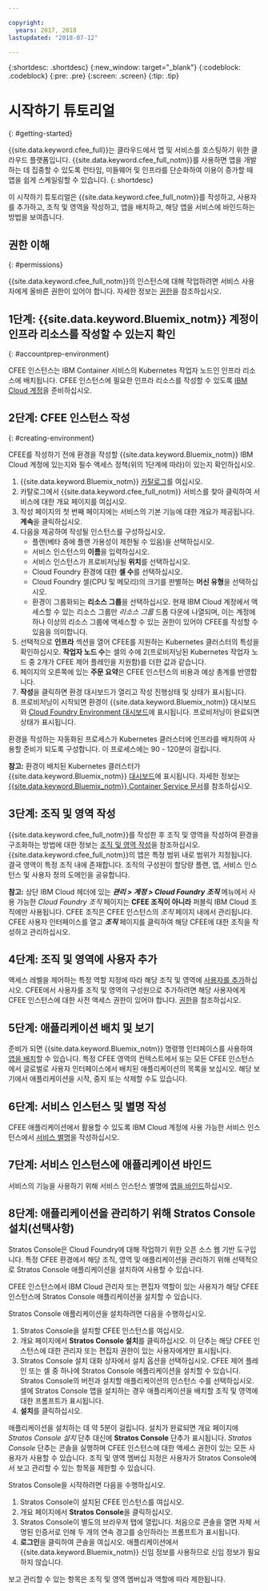 ```yaml
---

copyright:
  years: 2017, 2018
lastupdated: "2018-07-12"

---
```


{:shortdesc: .shortdesc}
{:new_window: target="_blank"}
{:codeblock: .codeblock}
{:pre: .pre}
{:screen: .screen}
{:tip: .tip}

# 시작하기 튜토리얼
{: #getting-started}

{{site.data.keyword.cfee_full}}는 클라우드에서 앱 및 서비스를 호스팅하기 위한 클라우드 플랫폼입니다. {{site.data.keyword.cfee_full_notm}}를 사용하면 앱을 개발하는 데 집중할 수 있도록 런타임, 미들웨어 및 인프라를 단순화하여 이용이 증가할 때 앱을 쉽게 스케일링할 수 있습니다.
{: shortdesc}

이 시작하기 튜토리얼은 {{site.data.keyword.cfee_full_notm}}를 작성하고, 사용자를 추가하고, 조직 및 영역을 작성하고, 앱을 배치하고, 해당 앱을 서비스에 바인드하는 방법을 보여줍니다.

## 권한 이해
{: #permissions}

{{site.data.keyword.cfee_full_notm}}의 인스턴스에 대해 작업하려면 서비스 사용자에게 올바른 권한이 있어야 합니다. 자세한 정보는 [권한](/docs/cloud-foundry/permissions.html)을 참조하십시오.

## 1단계: {{site.data.keyword.Bluemix_notm}} 계정이 인프라 리소스를 작성할 수 있는지 확인
{: #accountprep-environment}

CFEE 인스턴스는 IBM Container 서비스의 Kubernetes 작업자 노드인 인프라 리소스에 배치됩니다. CFEE 인스턴스에 필요한 인프라 리소스를 작성할 수 있도록 [IBM Cloud 계정](/docs/cloud-foundry/prepare-account.html)을 준비하십시오.

## 2단계: CFEE 인스턴스 작성
{: #creating-environment}

CFEE를 작성하기 전에 환경을 작성할 {{site.data.keyword.Bluemix_notm}} IBM Cloud 계정에 있는지와 필수 액세스 정책(위의 1단계에 따라)이 있는지 확인하십시오.

1. {{site.data.keyword.Bluemix_notm}} [카탈로그](https://console.bluemix.net/catalog)를 여십시오.
2. 카탈로그에서 {{site.data.keyword.cfee_full_notm}} 서비스를 찾아 클릭하여 서비스에 대한 개요 페이지를 여십시오.
3. 작성 페이지의 첫 번째 페이지에는 서비스의 기본 기능에 대한 개요가 제공됩니다. **계속**을 클릭하십시오.
4. 다음을 제공하여 작성될 인스턴스를 구성하십시오.
    * 플랜(베타 중에 플랜 가용성이 제한될 수 있음)을 선택하십시오.
    * 서비스 인스턴스의 **이름**을 입력하십시오.
    * 서비스 인스턴스가 프로비저닝될 **위치**를 선택하십시오.
    * Cloud Foundry 환경에 대한 **셀 수**를 선택하십시오.
    * Cloud Foundry 셀(CPU 및 메모리)의 크기를 판별하는 **머신 유형**을 선택하십시오.
    * 환경이 그룹화되는 **리소스 그룹**을 선택하십시오. 현재 IBM Cloud 계정에서 액세스할 수 있는 리소스 그룹만 _리소스 그룹_ 드롭 다운에 나열되며, 이는 계정에 하나 이상의 리소스 그룹에 액세스할 수 있는 권한이 있어야 CFEE를 작성할 수 있음을 의미합니다.
5. 선택적으로 **인프라** 섹션을 열어 CFEE를 지원하는 Kubernetes 클러스터의 특성을 확인하십시오. **작업자 노드 수**는 셀의 수에 2(프로비저닝된 Kubernetes 작업자 노드 중 2개가 CFEE 제어 플레인을 지원함)를 더한 값과 같습니다.
6. 페이지의 오른쪽에 있는 **주문 요약**은 CFEE 인스턴스의 비용과 예상 총계를 반영합니다.
7. **작성**을 클릭하면 환경 대시보드가 열리고 작성 진행상태 및 상태가 표시됩니다.
8. 프로비저닝이 시작되면 환경이 {{site.data.keyword.Bluemix_notm}} 대시보드와 [Cloud Foundry Environment 대시보드](https://console.bluemix.net/dashboard/cloudfoundry?filter=cf_environments)에 표시됩니다. 프로비저닝이 완료되면 상태가 표시됩니다.

환경을 작성하는 자동화된 프로세스가 Kubernetes 클러스터에 인프라를 배치하여 사용할 준비가 되도록 구성합니다. 이 프로세스에는 90 - 120분이 걸립니다.

**참고:** 환경이 배치된 Kubernetes 클러스터가 {{site.data.keyword.Bluemix_notm}} [대시보드](https://console.bluemix.net/dashboard/apps/)에 표시됩니다. 자세한 정보는 [{{site.data.keyword.Bluemix_notm}} Container Service 문서](/docs/containers/cs_why.html#cs_ov)를 참조하십시오.

## 3단계: 조직 및 영역 작성

{{site.data.keyword.cfee_full_notm}}를 작성한 후 조직 및 영역을 작성하여 환경을 구조화하는 방법에 대한 정보는 [조직 및 영역 작성](/docs/cloud-foundry/orgs-spaces.html)을 참조하십시오. {{site.data.keyword.cfee_full_notm}}의 앱은 특정 범위 내로 범위가 지정됩니다. 결국 영역이 특정 조직 내에 존재합니다. 조직의 구성원이 할당량 플랜, 앱, 서비스 인스턴스 및 사용자 정의 도메인을 공유합니다. 

**참고:** 상단 IBM Cloud 헤더에 있는 **_관리 > 계정 > Cloud Foundry 조직_** 메뉴에서 사용 가능한 _Cloud Foundry 조직_ 페이지는 **CFEE 조직이 아니라** 퍼블릭 IBM Cloud 조직에만 사용됩니다. CFEE 조직은 CFEE 인스턴스의 _조직_ 페이지 내에서 관리됩니다. CFEE 사용자 인터페이스를 열고 **_조직_** 페이지를 클릭하여 해당 CFEE에 대한 조직을 작성하고 관리하십시오.

## 4단계: 조직 및 영역에 사용자 추가

액세스 레벨을 제어하는 특정 역할 지정에 따라 해당 조직 및 영역에 [사용자를 추가](/docs/cloud-foundry/add-users.html)하십시오. CFEE에서 사용자를 조직 및 영역의 구성원으로 추가하려면 해당 사용자에게 CFEE 인스턴스에 대한 사전 액세스 권한이 있어야 합니다. [권한](/docs/cloud-foundry/permissions.html)을 참조하십시오.

## 5단계: 애플리케이션 배치 및 보기

준비가 되면 {{site.data.keyword.Bluemix_notm}} 명령행 인터페이스를 사용하여 [앱을 배치](/docs/cloud-foundry/deploy-apps.html)할 수 있습니다. 특정 CFEE 영역의 컨텍스트에서 또는 모든 CFEE 인스턴스에서 글로벌로 사용자 인터페이스에서 배치된 애플리케이션의 목록을 보십시오. 해당 보기에서 애플리케이션을 시작, 중지 또는 삭제할 수도 있습니다.

## 6단계: 서비스 인스턴스 및 별명 작성

CFEE 애플리케이션에서 활용할 수 있도록 IBM Cloud 계정에 사용 가능한 서비스 인스턴스에서 [서비스 별명](/docs/cloud-foundry/add-serv-inst.html)을 작성하십시오.

## 7단계: 서비스 인스턴스에 애플리케이션 바인드

서비스의 기능을 사용하기 위해 서비스 인스턴스 별명에 [앱을 바인드](/docs/cloud-foundry/binding.html)하십시오.

## 8단계: 애플리케이션을 관리하기 위해 Stratos Console 설치(선택사항)

Stratos Console은 Cloud Foundry에 대해 작업하기 위한 오픈 소스 웹 기반 도구입니다. 특정 CFEE 환경에서 해당 조직, 영역 및 애플리케이션을 관리하기 위해 선택적으로 Stratos Console 애플리케이션을 설치하여 사용할 수 있습니다.

CFEE 인스턴스에서 IBM Cloud 관리자 또는 편집자 역할이 있는 사용자가 해당 CFEE 인스턴스에 Stratos Console 애플리케이션을 설치할 수 있습니다.

Stratos Console 애플리케이션을 설치하려면 다음을 수행하십시오.

1. Stratos Console을 설치할 CFEE 인스턴스를 여십시오.
2. 개요 페이지에서 **Stratos Console 설치**를 클릭하십시오. 이 단추는 해당 CFEE 인스턴스에 대한 관리자 또는 편집자 권한이 있는 사용자에게만 표시됩니다.
3. Stratos Console 설치 대화 상자에서 설치 옵션을 선택하십시오. CFEE 제어 플레인 또는 셀 중 하나에 Stratos Console 애플리케이션을 설치할 수 있습니다. Stratos Console의 버전과 설치할 애플리케이션의 인스턴스 수를 선택하십시오. 셀에 Stratos Console 앱을 설치하는 경우 애플리케이션을 배치할 조직 및 영역에 대한 프롬프트가 표시됩니다.
4. **설치**를 클릭하십시오.

애플리케이션을 설치하는 데 약 5분이 걸립니다. 설치가 완료되면 개요 페이지에 _Stratos Console 설치_ 단추 대신에 **Stratos Console** 단추가 표시됩니다. _Stratos Console_ 단추는 콘솔을 실행하며 CFEE 인스턴스에 대한 액세스 권한이 있는 모든 사용자가 사용할 수 있습니다. 조직 및 영역 멤버십 지정은 사용자가 Stratos Console에서 보고 관리할 수 있는 항목을 제한할 수 있습니다.

Stratos Console을 시작하려면 다음을 수행하십시오.

1. Stratos Console이 설치된 CFEE 인스턴스를 여십시오.
2. 개요 페이지에서 **Stratos Console**을 클릭하십시오.
3. Stratos Console이 별도의 브라우저 탭에 열립니다. 처음으로 콘솔을 열면 자체 서명된 인증서로 인해 두 개의 연속 경고를 승인하라는 프롬프트가 표시됩니다.
4. **로그인**을 클릭하여 콘솔을 여십시오. 애플리케이션에서 {{site.data.keyword.Bluemix_notm}} 신임 정보를 사용하므로 신임 정보가 필요하지 않습니다.

보고 관리할 수 있는 항목은 조직 및 영역 멤버십과 역할에 따라 제한됩니다.
